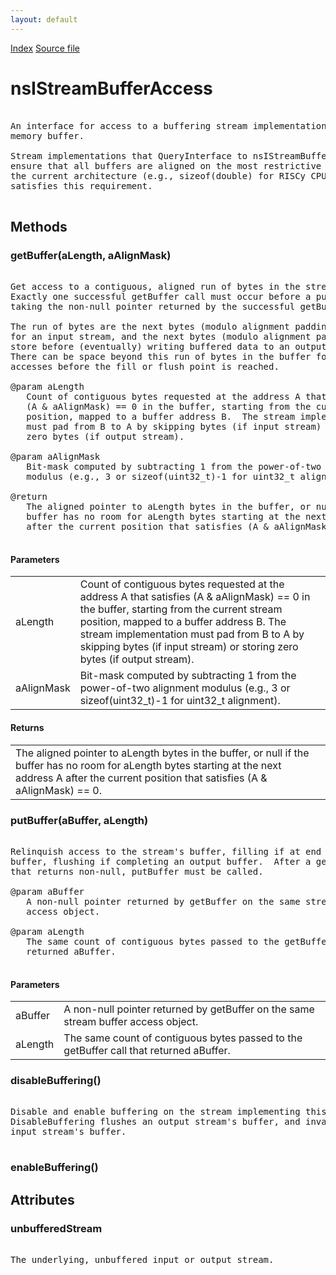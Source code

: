 ```yaml
---
layout: default
---
```

<div id='links'><a href="../index.html">Index</a>
<a href="http://dxr.mozilla.org/mozilla-central/source/xpcom/io/nsIStreamBufferAccess.idl">Source file</a>
</div>

# nsIStreamBufferAccess #
<pre>  
An interface for access to a buffering stream implementation's underlying  
memory buffer.  
  
Stream implementations that QueryInterface to nsIStreamBufferAccess must  
ensure that all buffers are aligned on the most restrictive type size for  
the current architecture (e.g., sizeof(double) for RISCy CPUs).  malloc(3)  
satisfies this requirement.  
  
</pre>
## Methods ##

### getBuffer(aLength, aAlignMask) ###
<pre>  
Get access to a contiguous, aligned run of bytes in the stream's buffer.  
Exactly one successful getBuffer call must occur before a putBuffer call  
taking the non-null pointer returned by the successful getBuffer.  
  
The run of bytes are the next bytes (modulo alignment padding) to read  
for an input stream, and the next bytes (modulo alignment padding) to  
store before (eventually) writing buffered data to an output stream.  
There can be space beyond this run of bytes in the buffer for further  
accesses before the fill or flush point is reached.  
  
@param aLength  
   Count of contiguous bytes requested at the address A that satisfies  
   (A & aAlignMask) == 0 in the buffer, starting from the current stream  
   position, mapped to a buffer address B.  The stream implementation  
   must pad from B to A by skipping bytes (if input stream) or storing  
   zero bytes (if output stream).  
  
@param aAlignMask  
   Bit-mask computed by subtracting 1 from the power-of-two alignment  
   modulus (e.g., 3 or sizeof(uint32_t)-1 for uint32_t alignment).  
  
@return  
   The aligned pointer to aLength bytes in the buffer, or null if the  
   buffer has no room for aLength bytes starting at the next address A  
   after the current position that satisfies (A & aAlignMask) == 0.  
  
</pre>
#### Parameters ####

<table>

<tr>
<td>aLength</td>
<td>   Count of contiguous bytes requested at the address A that satisfies  
   (A & aAlignMask) == 0 in the buffer, starting from the current stream  
   position, mapped to a buffer address B.  The stream implementation  
   must pad from B to A by skipping bytes (if input stream) or storing  
   zero bytes (if output stream).  
</td>
</tr>

<tr>
<td>aAlignMask</td>
<td>   Bit-mask computed by subtracting 1 from the power-of-two alignment  
   modulus (e.g., 3 or sizeof(uint32_t)-1 for uint32_t alignment).  
</td>
</tr>

</table>

#### Returns ####

<table>

<tr>
<td>   The aligned pointer to aLength bytes in the buffer, or null if the  
   buffer has no room for aLength bytes starting at the next address A  
   after the current position that satisfies (A & aAlignMask) == 0.  
</td>
</tr>

</table>

### putBuffer(aBuffer, aLength) ###
<pre>  
Relinquish access to the stream's buffer, filling if at end of an input  
buffer, flushing if completing an output buffer.  After a getBuffer call  
that returns non-null, putBuffer must be called.  
  
@param aBuffer  
   A non-null pointer returned by getBuffer on the same stream buffer  
   access object.  
  
@param aLength  
   The same count of contiguous bytes passed to the getBuffer call that  
   returned aBuffer.  
  
</pre>
#### Parameters ####

<table>

<tr>
<td>aBuffer</td>
<td>   A non-null pointer returned by getBuffer on the same stream buffer  
   access object.  
</td>
</tr>

<tr>
<td>aLength</td>
<td>   The same count of contiguous bytes passed to the getBuffer call that  
   returned aBuffer.  
</td>
</tr>

</table>

### disableBuffering() ###
<pre>  
Disable and enable buffering on the stream implementing this interface.  
DisableBuffering flushes an output stream's buffer, and invalidates an  
input stream's buffer.  
  
</pre>
### enableBuffering() ###

## Attributes ##

### unbufferedStream ###
<pre>  
The underlying, unbuffered input or output stream.  
  
</pre>